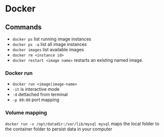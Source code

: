 # Docker

## Commands

- `docker ps` list running image instances
- `docker ps -a` list all image instances
- `docker images` list available images
- `docker rm <instance id>`
- `docker restart <image name>` restarts an existing named image.


### Docker run
- `docker run <image|image-name>`
- `-it` is interactive mode
- `-d` dettached from terminal
- `-p 80:80` port mapping

### Volume mapping

`docker run -v /opt/datadir:/var/lib/mysql mysql` maps the local folder to the container folder to persist data in your computer
